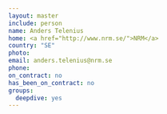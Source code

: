 ```yaml
---
layout: master
include: person
name: Anders Telenius
home: <a href="http://www.nrm.se/">NRM</a>
country: "SE"
photo:
email: anders.telenius@nrm.se
phone:
on_contract: no
has_been_on_contract: no
groups:
  deepdive: yes
---
```

